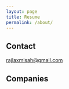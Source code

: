 ```yaml
---
layout: page
title: Resume
permalink: /about/
---
```


## Contact

[rajlaxmisah@gmail.com](mailto:rajlaxmisah@gmail.com?subject=Resume%20Inquiry)

## Companies
